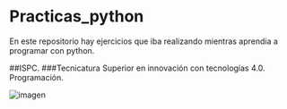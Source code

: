 # Practicas_python
En este repositorio hay ejercicios que iba realizando mientras aprendia a programar con python.

##ISPC. 
###Tecnicatura Superior en innovación con tecnologías 4.0. Programación.

![imagen](https://user-images.githubusercontent.com/106201537/182009596-39a4b39c-7860-44a2-a818-4a00b79024a6.png)

